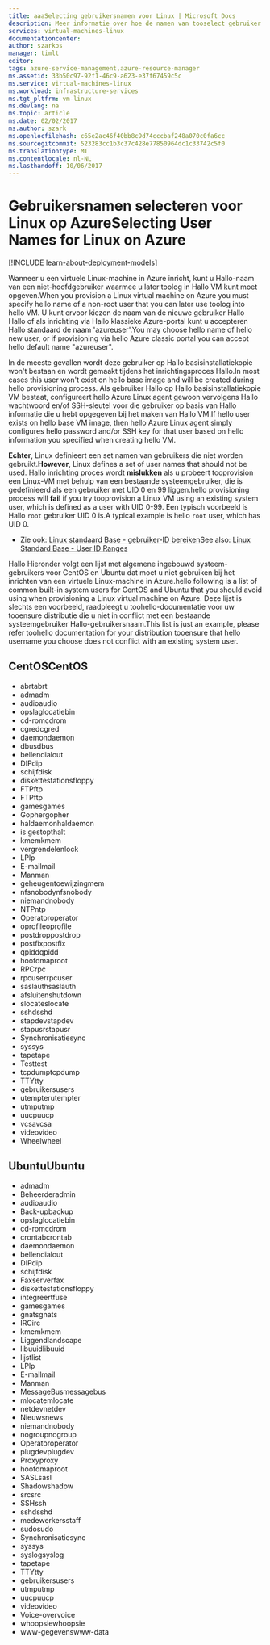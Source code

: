 ```yaml
---
title: aaaSelecting gebruikersnamen voor Linux | Microsoft Docs
description: Meer informatie over hoe de namen van tooselect gebruiker voor een virtuele Linux-machine in Azure.
services: virtual-machines-linux
documentationcenter: 
author: szarkos
manager: timlt
editor: 
tags: azure-service-management,azure-resource-manager
ms.assetid: 33b50c97-92f1-46c9-a623-e37f67459c5c
ms.service: virtual-machines-linux
ms.workload: infrastructure-services
ms.tgt_pltfrm: vm-linux
ms.devlang: na
ms.topic: article
ms.date: 02/02/2017
ms.author: szark
ms.openlocfilehash: c65e2ac46f40bb8c9d74cccbaf248a070c0fa6cc
ms.sourcegitcommit: 523283cc1b3c37c428e77850964dc1c33742c5f0
ms.translationtype: MT
ms.contentlocale: nl-NL
ms.lasthandoff: 10/06/2017
---
```

# <a name="selecting-user-names-for-linux-on-azure"></a><span data-ttu-id="c3936-103">Gebruikersnamen selecteren voor Linux op Azure</span><span class="sxs-lookup"><span data-stu-id="c3936-103">Selecting User Names for Linux on Azure</span></span>
[!INCLUDE [learn-about-deployment-models](../../../includes/learn-about-deployment-models-both-include.md)]

<span data-ttu-id="c3936-104">Wanneer u een virtuele Linux-machine in Azure inricht, kunt u Hallo-naam van een niet-hoofdgebruiker waarmee u later toolog in Hallo VM kunt moet opgeven.</span><span class="sxs-lookup"><span data-stu-id="c3936-104">When you provision a Linux virtual machine on Azure you must specify hello name of a non-root user that you can later use toolog into hello VM.</span></span> <span data-ttu-id="c3936-105">U kunt ervoor kiezen de naam van de nieuwe gebruiker Hallo Hallo of als inrichting via Hallo klassieke Azure-portal kunt u accepteren Hallo standaard de naam 'azureuser'.</span><span class="sxs-lookup"><span data-stu-id="c3936-105">You may choose hello name of hello new user, or if provisioning via hello Azure classic portal you can accept hello default name "azureuser".</span></span>

<span data-ttu-id="c3936-106">In de meeste gevallen wordt deze gebruiker op Hallo basisinstallatiekopie won't bestaan en wordt gemaakt tijdens het inrichtingsproces Hallo.</span><span class="sxs-lookup"><span data-stu-id="c3936-106">In most cases this user won't exist on hello base image and will be created during hello provisioning process.</span></span> <span data-ttu-id="c3936-107">Als gebruiker Hallo op Hallo basisinstallatiekopie VM bestaat, configureert hello Azure Linux agent gewoon vervolgens Hallo wachtwoord en/of SSH-sleutel voor die gebruiker op basis van Hallo informatie die u hebt opgegeven bij het maken van Hallo VM.</span><span class="sxs-lookup"><span data-stu-id="c3936-107">If hello user exists on hello base VM image, then hello Azure Linux agent simply configures hello password and/or SSH key for that user based on hello information you specified when creating hello VM.</span></span>

<span data-ttu-id="c3936-108">**Echter**, Linux definieert een set namen van gebruikers die niet worden gebruikt.</span><span class="sxs-lookup"><span data-stu-id="c3936-108">**However**, Linux defines a set of user names that should not be used.</span></span> <span data-ttu-id="c3936-109">Hallo inrichting proces wordt **mislukken** als u probeert tooprovision een Linux-VM met behulp van een bestaande systeemgebruiker, die is gedefinieerd als een gebruiker met UID 0 en 99 liggen.</span><span class="sxs-lookup"><span data-stu-id="c3936-109">hello provisioning process will **fail** if you try tooprovision a Linux VM using an existing system user, which is defined as a user with UID 0-99.</span></span> <span data-ttu-id="c3936-110">Een typisch voorbeeld is Hallo `root` gebruiker UID 0 is.</span><span class="sxs-lookup"><span data-stu-id="c3936-110">A typical example is hello `root` user, which has UID 0.</span></span>

* <span data-ttu-id="c3936-111">Zie ook: [Linux standaard Base - gebruiker-ID bereiken](http://refspecs.linuxfoundation.org/LSB_4.1.0/LSB-Core-generic/LSB-Core-generic/uidrange.html)</span><span class="sxs-lookup"><span data-stu-id="c3936-111">See also: [Linux Standard Base - User ID Ranges](http://refspecs.linuxfoundation.org/LSB_4.1.0/LSB-Core-generic/LSB-Core-generic/uidrange.html)</span></span>

<span data-ttu-id="c3936-112">Hallo Hieronder volgt een lijst met algemene ingebouwd systeem-gebruikers voor CentOS en Ubuntu dat moet u niet gebruiken bij het inrichten van een virtuele Linux-machine in Azure.</span><span class="sxs-lookup"><span data-stu-id="c3936-112">hello following is a list of common built-in system users for CentOS and Ubuntu that you should avoid using when provisioning a Linux virtual machine on Azure.</span></span> <span data-ttu-id="c3936-113">Deze lijst is slechts een voorbeeld, raadpleegt u toohello-documentatie voor uw tooensure distributie die u niet in conflict met een bestaande systeemgebruiker Hallo-gebruikersnaam.</span><span class="sxs-lookup"><span data-stu-id="c3936-113">This list is just an example, please refer toohello documentation for your distribution tooensure that hello username you choose does not conflict with an existing system user.</span></span>

## <a name="centos"></a><span data-ttu-id="c3936-114">CentOS</span><span class="sxs-lookup"><span data-stu-id="c3936-114">CentOS</span></span>
* <span data-ttu-id="c3936-115">abrt</span><span class="sxs-lookup"><span data-stu-id="c3936-115">abrt</span></span>
* <span data-ttu-id="c3936-116">adm</span><span class="sxs-lookup"><span data-stu-id="c3936-116">adm</span></span>
* <span data-ttu-id="c3936-117">audio</span><span class="sxs-lookup"><span data-stu-id="c3936-117">audio</span></span>
* <span data-ttu-id="c3936-118">opslaglocatie</span><span class="sxs-lookup"><span data-stu-id="c3936-118">bin</span></span>
* <span data-ttu-id="c3936-119">cd-rom</span><span class="sxs-lookup"><span data-stu-id="c3936-119">cdrom</span></span>
* <span data-ttu-id="c3936-120">cgred</span><span class="sxs-lookup"><span data-stu-id="c3936-120">cgred</span></span>
* <span data-ttu-id="c3936-121">daemon</span><span class="sxs-lookup"><span data-stu-id="c3936-121">daemon</span></span>
* <span data-ttu-id="c3936-122">dbus</span><span class="sxs-lookup"><span data-stu-id="c3936-122">dbus</span></span>
* <span data-ttu-id="c3936-123">bellen</span><span class="sxs-lookup"><span data-stu-id="c3936-123">dialout</span></span>
* <span data-ttu-id="c3936-124">DIP</span><span class="sxs-lookup"><span data-stu-id="c3936-124">dip</span></span>
* <span data-ttu-id="c3936-125">schijf</span><span class="sxs-lookup"><span data-stu-id="c3936-125">disk</span></span>
* <span data-ttu-id="c3936-126">diskettestations</span><span class="sxs-lookup"><span data-stu-id="c3936-126">floppy</span></span>
* <span data-ttu-id="c3936-127">FTP</span><span class="sxs-lookup"><span data-stu-id="c3936-127">ftp</span></span>
* <span data-ttu-id="c3936-128">FTP</span><span class="sxs-lookup"><span data-stu-id="c3936-128">ftp</span></span>
* <span data-ttu-id="c3936-129">games</span><span class="sxs-lookup"><span data-stu-id="c3936-129">games</span></span>
* <span data-ttu-id="c3936-130">Gopher</span><span class="sxs-lookup"><span data-stu-id="c3936-130">gopher</span></span>
* <span data-ttu-id="c3936-131">haldaemon</span><span class="sxs-lookup"><span data-stu-id="c3936-131">haldaemon</span></span>
* <span data-ttu-id="c3936-132">is gestopt</span><span class="sxs-lookup"><span data-stu-id="c3936-132">halt</span></span>
* <span data-ttu-id="c3936-133">kmem</span><span class="sxs-lookup"><span data-stu-id="c3936-133">kmem</span></span>
* <span data-ttu-id="c3936-134">vergrendelen</span><span class="sxs-lookup"><span data-stu-id="c3936-134">lock</span></span>
* <span data-ttu-id="c3936-135">LP</span><span class="sxs-lookup"><span data-stu-id="c3936-135">lp</span></span>
* <span data-ttu-id="c3936-136">E-mail</span><span class="sxs-lookup"><span data-stu-id="c3936-136">mail</span></span>
* <span data-ttu-id="c3936-137">Man</span><span class="sxs-lookup"><span data-stu-id="c3936-137">man</span></span>
* <span data-ttu-id="c3936-138">geheugentoewijzing</span><span class="sxs-lookup"><span data-stu-id="c3936-138">mem</span></span>
* <span data-ttu-id="c3936-139">nfsnobody</span><span class="sxs-lookup"><span data-stu-id="c3936-139">nfsnobody</span></span>
* <span data-ttu-id="c3936-140">niemand</span><span class="sxs-lookup"><span data-stu-id="c3936-140">nobody</span></span>
* <span data-ttu-id="c3936-141">NTP</span><span class="sxs-lookup"><span data-stu-id="c3936-141">ntp</span></span>
* <span data-ttu-id="c3936-142">Operator</span><span class="sxs-lookup"><span data-stu-id="c3936-142">operator</span></span>
* <span data-ttu-id="c3936-143">oprofile</span><span class="sxs-lookup"><span data-stu-id="c3936-143">oprofile</span></span>
* <span data-ttu-id="c3936-144">postdrop</span><span class="sxs-lookup"><span data-stu-id="c3936-144">postdrop</span></span>
* <span data-ttu-id="c3936-145">postfix</span><span class="sxs-lookup"><span data-stu-id="c3936-145">postfix</span></span>
* <span data-ttu-id="c3936-146">qpidd</span><span class="sxs-lookup"><span data-stu-id="c3936-146">qpidd</span></span>
* <span data-ttu-id="c3936-147">hoofdmap</span><span class="sxs-lookup"><span data-stu-id="c3936-147">root</span></span>
* <span data-ttu-id="c3936-148">RPC</span><span class="sxs-lookup"><span data-stu-id="c3936-148">rpc</span></span>
* <span data-ttu-id="c3936-149">rpcuser</span><span class="sxs-lookup"><span data-stu-id="c3936-149">rpcuser</span></span>
* <span data-ttu-id="c3936-150">saslauth</span><span class="sxs-lookup"><span data-stu-id="c3936-150">saslauth</span></span>
* <span data-ttu-id="c3936-151">afsluiten</span><span class="sxs-lookup"><span data-stu-id="c3936-151">shutdown</span></span>
* <span data-ttu-id="c3936-152">slocate</span><span class="sxs-lookup"><span data-stu-id="c3936-152">slocate</span></span>
* <span data-ttu-id="c3936-153">sshd</span><span class="sxs-lookup"><span data-stu-id="c3936-153">sshd</span></span>
* <span data-ttu-id="c3936-154">stapdev</span><span class="sxs-lookup"><span data-stu-id="c3936-154">stapdev</span></span>
* <span data-ttu-id="c3936-155">stapusr</span><span class="sxs-lookup"><span data-stu-id="c3936-155">stapusr</span></span>
* <span data-ttu-id="c3936-156">Synchronisatie</span><span class="sxs-lookup"><span data-stu-id="c3936-156">sync</span></span>
* <span data-ttu-id="c3936-157">sys</span><span class="sxs-lookup"><span data-stu-id="c3936-157">sys</span></span>
* <span data-ttu-id="c3936-158">tape</span><span class="sxs-lookup"><span data-stu-id="c3936-158">tape</span></span>
* <span data-ttu-id="c3936-159">Test</span><span class="sxs-lookup"><span data-stu-id="c3936-159">test</span></span>
* <span data-ttu-id="c3936-160">tcpdump</span><span class="sxs-lookup"><span data-stu-id="c3936-160">tcpdump</span></span>
* <span data-ttu-id="c3936-161">TTY</span><span class="sxs-lookup"><span data-stu-id="c3936-161">tty</span></span>
* <span data-ttu-id="c3936-162">gebruikers</span><span class="sxs-lookup"><span data-stu-id="c3936-162">users</span></span>
* <span data-ttu-id="c3936-163">utempter</span><span class="sxs-lookup"><span data-stu-id="c3936-163">utempter</span></span>
* <span data-ttu-id="c3936-164">utmp</span><span class="sxs-lookup"><span data-stu-id="c3936-164">utmp</span></span>
* <span data-ttu-id="c3936-165">uucp</span><span class="sxs-lookup"><span data-stu-id="c3936-165">uucp</span></span>
* <span data-ttu-id="c3936-166">vcsa</span><span class="sxs-lookup"><span data-stu-id="c3936-166">vcsa</span></span>
* <span data-ttu-id="c3936-167">video</span><span class="sxs-lookup"><span data-stu-id="c3936-167">video</span></span>
* <span data-ttu-id="c3936-168">Wheel</span><span class="sxs-lookup"><span data-stu-id="c3936-168">wheel</span></span>

## <a name="ubuntu"></a><span data-ttu-id="c3936-169">Ubuntu</span><span class="sxs-lookup"><span data-stu-id="c3936-169">Ubuntu</span></span>
* <span data-ttu-id="c3936-170">adm</span><span class="sxs-lookup"><span data-stu-id="c3936-170">adm</span></span>
* <span data-ttu-id="c3936-171">Beheerder</span><span class="sxs-lookup"><span data-stu-id="c3936-171">admin</span></span>
* <span data-ttu-id="c3936-172">audio</span><span class="sxs-lookup"><span data-stu-id="c3936-172">audio</span></span>
* <span data-ttu-id="c3936-173">Back-up</span><span class="sxs-lookup"><span data-stu-id="c3936-173">backup</span></span>
* <span data-ttu-id="c3936-174">opslaglocatie</span><span class="sxs-lookup"><span data-stu-id="c3936-174">bin</span></span>
* <span data-ttu-id="c3936-175">cd-rom</span><span class="sxs-lookup"><span data-stu-id="c3936-175">cdrom</span></span>
* <span data-ttu-id="c3936-176">crontab</span><span class="sxs-lookup"><span data-stu-id="c3936-176">crontab</span></span>
* <span data-ttu-id="c3936-177">daemon</span><span class="sxs-lookup"><span data-stu-id="c3936-177">daemon</span></span>
* <span data-ttu-id="c3936-178">bellen</span><span class="sxs-lookup"><span data-stu-id="c3936-178">dialout</span></span>
* <span data-ttu-id="c3936-179">DIP</span><span class="sxs-lookup"><span data-stu-id="c3936-179">dip</span></span>
* <span data-ttu-id="c3936-180">schijf</span><span class="sxs-lookup"><span data-stu-id="c3936-180">disk</span></span>
* <span data-ttu-id="c3936-181">Faxserver</span><span class="sxs-lookup"><span data-stu-id="c3936-181">fax</span></span>
* <span data-ttu-id="c3936-182">diskettestations</span><span class="sxs-lookup"><span data-stu-id="c3936-182">floppy</span></span>
* <span data-ttu-id="c3936-183">integreert</span><span class="sxs-lookup"><span data-stu-id="c3936-183">fuse</span></span>
* <span data-ttu-id="c3936-184">games</span><span class="sxs-lookup"><span data-stu-id="c3936-184">games</span></span>
* <span data-ttu-id="c3936-185">gnats</span><span class="sxs-lookup"><span data-stu-id="c3936-185">gnats</span></span>
* <span data-ttu-id="c3936-186">IRC</span><span class="sxs-lookup"><span data-stu-id="c3936-186">irc</span></span>
* <span data-ttu-id="c3936-187">kmem</span><span class="sxs-lookup"><span data-stu-id="c3936-187">kmem</span></span>
* <span data-ttu-id="c3936-188">Liggend</span><span class="sxs-lookup"><span data-stu-id="c3936-188">landscape</span></span>
* <span data-ttu-id="c3936-189">libuuid</span><span class="sxs-lookup"><span data-stu-id="c3936-189">libuuid</span></span>
* <span data-ttu-id="c3936-190">lijst</span><span class="sxs-lookup"><span data-stu-id="c3936-190">list</span></span>
* <span data-ttu-id="c3936-191">LP</span><span class="sxs-lookup"><span data-stu-id="c3936-191">lp</span></span>
* <span data-ttu-id="c3936-192">E-mail</span><span class="sxs-lookup"><span data-stu-id="c3936-192">mail</span></span>
* <span data-ttu-id="c3936-193">Man</span><span class="sxs-lookup"><span data-stu-id="c3936-193">man</span></span>
* <span data-ttu-id="c3936-194">MessageBus</span><span class="sxs-lookup"><span data-stu-id="c3936-194">messagebus</span></span>
* <span data-ttu-id="c3936-195">mlocate</span><span class="sxs-lookup"><span data-stu-id="c3936-195">mlocate</span></span>
* <span data-ttu-id="c3936-196">netdev</span><span class="sxs-lookup"><span data-stu-id="c3936-196">netdev</span></span>
* <span data-ttu-id="c3936-197">Nieuws</span><span class="sxs-lookup"><span data-stu-id="c3936-197">news</span></span>
* <span data-ttu-id="c3936-198">niemand</span><span class="sxs-lookup"><span data-stu-id="c3936-198">nobody</span></span>
* <span data-ttu-id="c3936-199">nogroup</span><span class="sxs-lookup"><span data-stu-id="c3936-199">nogroup</span></span>
* <span data-ttu-id="c3936-200">Operator</span><span class="sxs-lookup"><span data-stu-id="c3936-200">operator</span></span>
* <span data-ttu-id="c3936-201">plugdev</span><span class="sxs-lookup"><span data-stu-id="c3936-201">plugdev</span></span>
* <span data-ttu-id="c3936-202">Proxy</span><span class="sxs-lookup"><span data-stu-id="c3936-202">proxy</span></span>
* <span data-ttu-id="c3936-203">hoofdmap</span><span class="sxs-lookup"><span data-stu-id="c3936-203">root</span></span>
* <span data-ttu-id="c3936-204">SASL</span><span class="sxs-lookup"><span data-stu-id="c3936-204">sasl</span></span>
* <span data-ttu-id="c3936-205">Shadow</span><span class="sxs-lookup"><span data-stu-id="c3936-205">shadow</span></span>
* <span data-ttu-id="c3936-206">src</span><span class="sxs-lookup"><span data-stu-id="c3936-206">src</span></span>
* <span data-ttu-id="c3936-207">SSH</span><span class="sxs-lookup"><span data-stu-id="c3936-207">ssh</span></span>
* <span data-ttu-id="c3936-208">sshd</span><span class="sxs-lookup"><span data-stu-id="c3936-208">sshd</span></span>
* <span data-ttu-id="c3936-209">medewerkers</span><span class="sxs-lookup"><span data-stu-id="c3936-209">staff</span></span>
* <span data-ttu-id="c3936-210">sudo</span><span class="sxs-lookup"><span data-stu-id="c3936-210">sudo</span></span>
* <span data-ttu-id="c3936-211">Synchronisatie</span><span class="sxs-lookup"><span data-stu-id="c3936-211">sync</span></span>
* <span data-ttu-id="c3936-212">sys</span><span class="sxs-lookup"><span data-stu-id="c3936-212">sys</span></span>
* <span data-ttu-id="c3936-213">syslog</span><span class="sxs-lookup"><span data-stu-id="c3936-213">syslog</span></span>
* <span data-ttu-id="c3936-214">tape</span><span class="sxs-lookup"><span data-stu-id="c3936-214">tape</span></span>
* <span data-ttu-id="c3936-215">TTY</span><span class="sxs-lookup"><span data-stu-id="c3936-215">tty</span></span>
* <span data-ttu-id="c3936-216">gebruikers</span><span class="sxs-lookup"><span data-stu-id="c3936-216">users</span></span>
* <span data-ttu-id="c3936-217">utmp</span><span class="sxs-lookup"><span data-stu-id="c3936-217">utmp</span></span>
* <span data-ttu-id="c3936-218">uucp</span><span class="sxs-lookup"><span data-stu-id="c3936-218">uucp</span></span>
* <span data-ttu-id="c3936-219">video</span><span class="sxs-lookup"><span data-stu-id="c3936-219">video</span></span>
* <span data-ttu-id="c3936-220">Voice-over</span><span class="sxs-lookup"><span data-stu-id="c3936-220">voice</span></span>
* <span data-ttu-id="c3936-221">whoopsie</span><span class="sxs-lookup"><span data-stu-id="c3936-221">whoopsie</span></span>
* <span data-ttu-id="c3936-222">www-gegevens</span><span class="sxs-lookup"><span data-stu-id="c3936-222">www-data</span></span>

